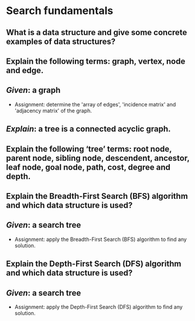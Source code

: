 # Search fundamentals

## What is a data structure and give some concrete examples of data structures?

## Explain the following terms: graph, vertex, node and edge.

## *Given*: a graph
* Assignment: determine the 'array of edges', 'incidence matrix' and 'adjacency matrix' of the graph.

## *Explain*: a tree is a connected acyclic graph.

## Explain the following ‘tree’ terms: root node, parent node, sibling node, descendent, ancestor, leaf node, goal node, path, cost, degree and depth.

## Explain the Breadth-First Search (BFS) algorithm and which data structure is used?

## *Given*: a search tree
* Assignment: apply the Breadth-First Search (BFS) algorithm to find any solution.

## Explain the Depth-First Search (DFS) algorithm and which data structure is used?

## *Given*: a search tree
* Assignment: apply the Depth-First Search (DFS) algorithm to find any solution.